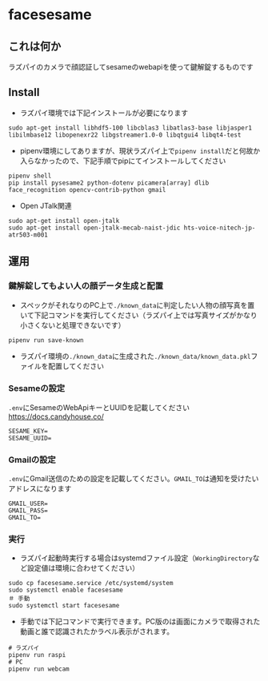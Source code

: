 # facesesame

## これは何か
ラズパイのカメラで顔認証してsesameのwebapiを使って鍵解錠するものです

## Install

- ラズパイ環境では下記インストールが必要になります

```
sudo apt-get install libhdf5-100 libcblas3 libatlas3-base libjasper1 libilmbase12 libopenexr22 libgstreamer1.0-0 libqtgui4 libqt4-test
```

- pipenv環境にしてありますが、現状ラズパイ上で`pipenv install`だと何故か入らなかったので、下記手順でpipにてインストールしてください
```
pipenv shell
pip install pysesame2 python-dotenv picamera[array] dlib face_recognition opencv-contrib-python gmail
```

- Open JTalk関連
```
sudo apt-get install open-jtalk
sudo apt-get install open-jtalk-mecab-naist-jdic hts-voice-nitech-jp-atr503-m001
```

## 運用

### 鍵解錠してもよい人の顔データ生成と配置
- スペックがそれなりのPC上で`./known_data`に判定したい人物の顔写真を置いて下記コマンドを実行してください（ラズパイ上では写真サイズがかなり小さくないと処理できないです）
```
pipenv run save-known
```
- ラズパイ環境の`./known_data`に生成された`./known_data/known_data.pkl`ファイルを配置してください

### Sesameの設定
`.env`にSesameのWebApiキーとUUIDを記載してください
https://docs.candyhouse.co/
```:.env
SESAME_KEY=
SESAME_UUID=
```

### Gmailの設定
`.env`にGmail送信のための設定を記載してください。`GMAIL_TO`は通知を受けたいアドレスになります
```:.env
GMAIL_USER=
GMAIL_PASS=
GMAIL_TO=
```

### 実行
- ラズパイ起動時実行する場合はsystemdファイル設定（`WorkingDirectory`など設定値は環境に合わせてください）
```
sudo cp facesesame.service /etc/systemd/system
sudo systemctl enable facesesame
＃ 手動
sudo systemctl start facesesame
```

- 手動では下記コマンドで実行できます。PC版のは画面にカメラで取得された動画と誰で認識されたかラベル表示がされます。
```
# ラズパイ
pipenv run raspi
# PC
pipenv run webcam
```

